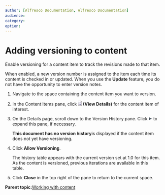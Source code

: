 ```yaml
---
author: [Alfresco Documentation, Alfresco Documentation]
audience: 
category: 
option: 
---
```


# Adding versioning to content

Enable versioning for a content item to track the revisions made to that item.

When enabled, a new version number is assigned to the item each time its content is checked in or updated. When you use the **Update** feature, you do not have the opportunity to enter version notes.

1.  Navigate to the space containing the content item you want to version.

2.  In the Content Items pane, click ![View Details](../images/im-viewdetails.png) **\(View Details\)** for the content item of interest.

3.  On the Details page, scroll down to the Version History pane. Click ![Expand](../images/im-expand.png) to expand this pane, if necessary.

    **This document has no version history**is displayed if the content item does not yet have versioning.

4.  Click **Allow Versioning**.

    The history table appears with the current version set at 1.0 for this item. As the content is versioned, previous iterations are available in this table.

5.  Click **Close** in the top right of the pane to return to the current space.


**Parent topic:**[Working with content](../concepts/cuh-content.md)

